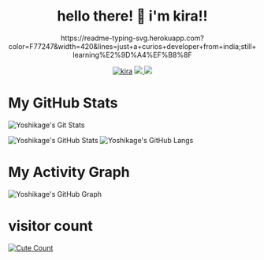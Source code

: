 <h1 align="center">hello there! 👋 i'm kira!!</h1>
</p>
<p align="center">
https://readme-typing-svg.herokuapp.com?color=F77247&width=420&lines=just+a+curios+developer+from+india;still+learning%E2%9D%A4%EF%B8%8F
<p align="center">
  <a href="https://t.me/kira_Yoshikage_789"><img src="https://telegra.ph/file/12e39f8259f0a1c69942f.jpg" alt="kira"></a>
  
  
  
  <a href="https://telegram.me/kira_yoshikage_789">
    <img src="https://img.shields.io/badge/Telegram-blue?style=for-the-badge&logo=telegram"/>
  </a>  
 </a>
  <a href="https://github.com/Yoshikage1">
    <img src="https://img.shields.io/github/followers/h0daka?label=GitHub&logo=github&style=for-the-badge&color=black"/>
  </a>

# My GitHub Stats

![Yoshikage's Git Stats](https://github-readme-stats.vercel.app/api?username=Yoshikage1&include_all_commits=true&count_private=true&theme=highcontrast)

![Yoshikage's GitHub Stats](https://github-readme-streak-stats.herokuapp.com?user=Yoshikage1&theme=tokyonight)
![Yoshikage's GitHub Langs](https://github-readme-stats.vercel.app/api/top-langs/?username=Yoshikage1&theme=tokyonight&layout=compact&langs_count=6)

# My Activity Graph


![Yoshikage's GitHub Graph](https://activity-graph.herokuapp.com/graph?username=Yoshikage1&custom_title=My%20Graph&bg_color=241731&line=f20f80&color=f52f91&point=fdf5ea&hide_border=true&area=false&area_color=fdf5ea)
# visitor count
<a href="https://t.me/kira_yoshikage_789"><img alt="Cute Count" src="https://count.getloli.com/get/@Yoshikage1?theme=rule32" /></a>







